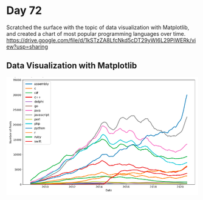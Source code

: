 # Day 72

Scratched the surface with the topic of data visualization with Matplotlib, and created a chart of most popular programming languages over time.
https://drive.google.com/file/d/1kSTzZA8LfcNkd5cDT29yWI6L29PiWERk/view?usp=sharing

## Data Visualization with Matplotlib

![language](language.png)
